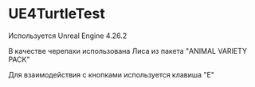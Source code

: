 # UE4TurtleTest

Используется Unreal Engine 4.26.2

В качестве черепахи использована Лиса из пакета "ANIMAL VARIETY PACK"

Для взаимодействия с кнопками используется клавиша "E"
